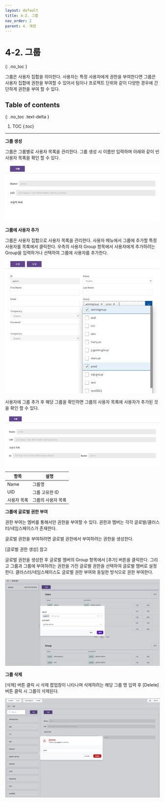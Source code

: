 ```yaml
---
layout: default
title: 4-2. 그룹
nav_order: 2
parent: 4. 계정
---
```


# 4-2. 그룹
{: .no_toc }

그룹은 사용자 집합을 의미한다. 사용자는 특정 사용자에게 권한을 부여한다면 그룹은 사용자 집합에 권한을 부여할 수 있어서 팀이나 프로젝트 단위와 같이 다양한 경우에 간단하게 권한을 부여 할 수 있다.



## Table of contents
{: .no_toc .text-delta }

1. TOC
{:toc}

---

**그룹 생성**

그룹은 그룹별로 사용자 목록을 관리한다.
그룹 생성 시 이름만 입력하며 아래와 같이 빈 사용자 목록을 확인 할 수 있다.

![4_group-create.png](/assets/images/auth/4_group-create.png)

**그룹에 사용자 추가**

그룹은 사용자 집합으로 사용자 목록을 관리한다.
사용자 메뉴에서 그룹에 추가할 특정 사용자를 목록에서 클릭한다.
우측의 사용자 Group 항목에서 사용자에게 추가하려는 Group을 입력하거나 선택하여 그룹에 사용자를 추가한다.

![4_group-user-add.png](/assets/images/auth/4_group-user-add.png)

사용자에 그룹 추가 후 해당 그룹을 확인하면 그룹의 사용자 목록에 사용자가 추가된 것을 확인 할 수 있다.

![4_group-user-list.png](/assets/images/auth/4_group-user-list.png)

| 항목  | 설명 |
|---|---|
| Name   | 그룹명  |
| UID  | 그룹 고유한 ID  |
| 사용자 목록   | 그룹의 사용자 목록  |

**그룹에 글로벌 권한 부여**

권한 부여는 멤버를 통해서만 권한을 부여할 수 있다.
권한과 멤버는 각각 글로벌/클러스터/네임스페이스가 존재한다.

글로벌 권한을 부여하려면 글로벌 권한에서 부여하려는 권한을 생성한다.

<!-- 상위 디렉토리로 연결이 안됨 -->
[글로벌 권한 생성] 참고

글로벌 권한을 생성한 후 글로벌 멤버의 Group 항목에서 [추가] 버튼을 클릭한다.
그리고 그룹과 그룹에 부여하려는 권한을 가진 글로벌 권한을 선택하여 글로벌 멤버로 설정한다.
클러스터/네임스페이스도 글로벌 권한 부여와 동일한 방식으로 권한 부여한다.

![4_group-global-member.png](/assets/images/auth/4_group-global-member.png)

**그룹 삭제**

[삭제] 버튼 클릭 시 삭제 팝업창이 나타나며 삭제하려는 해당 그룹 명 입력 후 [Delete] 버튼 클릭 시 그룹이 삭제된다.

![4_group-delete.png](/assets/images/auth/4_group-delete.png)

